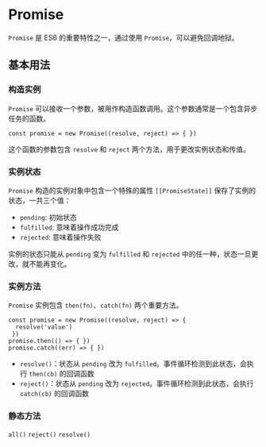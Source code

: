 # Promise

`Promise` 是 ES6 的重要特性之一，通过使用 `Promise`，可以避免回调地狱。

## 基本用法

### 构造实例

`Promise` 可以接收一个参数，被用作构造函数调用。这个参数通常是一个包含异步任务的函数。

```JS
const promise = new Promise((resolve, reject) => { })
```

这个函数的参数包含 `resolve` 和 `reject` 两个方法，用于更改实例状态和传值。

### 实例状态

`Promise` 构造的实例对象中包含一个特殊的属性 `[[PromiseState]]` 保存了实例的状态，一共三个值：
- `pending`: 初始状态
- `fulfilled`: 意味着操作成功完成
- `rejected`: 意味着操作失败

实例的状态只能从 `pending` 变为 `fulfilled` 和 `rejected` 中的任一种，状态一旦更改，就不能再变化。

### 实例方法

`Promise` 实例包含 `then(fn)`、`catch(fn)` 两个重要方法。

```JS
const promise = new Promise((resolve, reject) => { 
  resolve('value')
 })
promise.then(() => { })
promise.catch((err) => { })
```

- `resolve()`：状态从 `pending` 改为 `fulfilled`。事件循环检测到此状态，会执行 `then(cb)` 的回调函数
- `reject()`：状态从 `pending` 改为 `rejected`。事件循环检测到此状态，会执行 `catch(cb)` 的回调函数

### 静态方法

`all()`
`reject()`
`resolve()`
